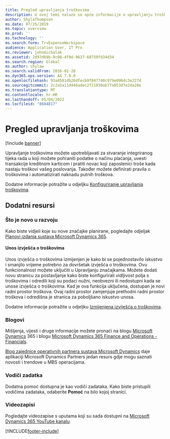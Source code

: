 ```yaml
---
title: Pregled upravljanja troškovima
description: U ovoj temi nalaze se opće informacije o upravljanju troškovima i veze na dodatne resurse. Upravljanje troškovima možete upotrebljavati za stvaranje integriranog tijeka rada u koji možete pohraniti podatke o načinu plaćanja, uvesti transakcije kreditnom karticom i pratiti novac koji zaposlenici troše kada nastaju troškovi vašeg poslovanja.
author: ShylaThompson
ms.date: 07/25/2019
ms.topic: overview
ms.prod: ''
ms.technology: ''
ms.search.form: TrvExpenseWorkspace
audience: Application User, IT Pro
ms.reviewer: johnmichalak
ms.assetid: 2d97d69b-9c08-4f0d-9637-68759fd34d34
ms.search.region: Global
ms.author: shylaw
ms.search.validFrom: 2016-02-28
ms.dyn365.ops.version: AX 7.0.0
ms.openlocfilehash: 93a8581db26dfecb9f847740c979e096dc3e227d
ms.sourcegitcommit: 2c2a5a11d446adec2f21030ab77a053d7e2da28e
ms.translationtype: MT
ms.contentlocale: hr-HR
ms.lasthandoff: 05/04/2022
ms.locfileid: "8684817"
---
```

# <a name="expense-management-overview"></a>Pregled upravljanja troškovima

[!include [banner](../includes/banner.md)]

Upravljanje troškovima možete upotrebljavati za stvaranje integriranog tijeka rada u koji možete pohraniti podatke o načinu plaćanja, uvesti transakcije kreditnom karticom i pratiti novac koji zaposlenici troše kada nastaju troškovi vašeg poslovanja. Također možete definirati pravila o troškovima i automatizirati naknadu putnih troškova.

Dodatne informacije potražite u odjeljku [Konfiguriranje upravljanja troškovima](plan-expense-management.md).

## <a name="additional-resources"></a>Dodatni resursi

### <a name="whats-new-and-in-development"></a>Što je novo u razvoju

Kako biste vidjeli koje su nove značajke planirane, pogledajte odjeljak [Planovi izdanja sustava Microsoft Dynamics 365](/dynamics365/release-plans/).

#### <a name="expense-report-entry"></a>Unos izvješća o troškovima

Unos izvješća o troškovima izmijenjen je kako bi se pojednostavilo iskustvo i smanjilo vrijeme potrebno za dovršetak izvješća o troškovima. Ovu funkcionalnost možete uključiti u Upravljanju značajkama. Možete dodati novu stranicu za postavljanje kako biste konfigurirali vidljivost polja s troškovima i odredili koji su podaci nužni, neobvezni ili nedostupni kada se unose izvješća o troškovima. Kad je ova funkcija uključena, dostupan je novi radni prostor troškova. Ovaj radni prostor zamjenjuje prethodni radni prostor troškova i odredišna je stranica za poboljšano iskustvo unosa.

Dodatne informacije potražite u odjeljku [Izmijenjena izviješća o troškovima](ExpenseWorkspaceNew.md).

### <a name="blogs"></a>Blogovi

Mišljenja, vijesti i druge informacije možete pronaći na blogu [Microsoft Dynamics](https://community.dynamics.com/b/msftdynamicsblog?c=Enterprise) 365 i blogu [Microsoft Dynamics 365 Finance and Operations - Financials](https://community.dynamics.com/365/financeandoperations/b/financials).

[Blog zajednice operativnih partnera sustava Microsoft Dynamics](https://community.dynamics.com/partner/b/operationspartnercommunityblog) daje aplikaciji Microsoft Dynamics Partners jedan resurs gdje mogu saznati novosti i trendove u MBS operacijama.

### <a name="task-guides"></a>Vodiči zadatka

Dodatna pomoć dostupna je kao vodiči zadataka. Kako biste pristupili vodičima zadataka, odaberite **Pomoć** na bilo kojoj stranici.

### <a name="videos"></a>Videozapisi

Pogledajte videozapise s uputama koji su sada dostupni na [Microsoft Dynamics 365 YouTube kanalu](https://www.youtube.com/channel/UCJGCg4rB3QSs8y_1FquelBQ).


[!INCLUDE[footer-include](../includes/footer-banner.md)]